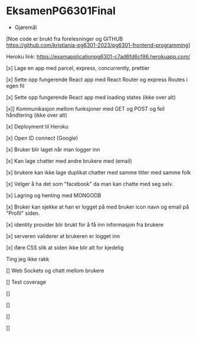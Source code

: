 # EksamenPG6301Final
* Gjøremål

[Noe code er brukt fra forelesninger og GITHUB https://github.com/kristiania-pg6301-2023/pg6301-frontend-programming]

Heroku link: https://examapplicationpg6301-c7ad6fd6cf86.herokuapp.com/

[x] Lage en app med parcel, express, concurrently, prettier

[x] Sette opp fungerende React app med React Router og express Routes i egen fil

[x] Sette opp fungerende React app med loading states (ikke over alt)

[x]] Kommunikasjon mellom funksjoner med GET og POST og feil håndtering (ikke over alt)

[x] Deployment til Heroku

[x] Open ID connect (Google)

[x] Bruker blir laget når man logger inn

[x] Kan lage chatter med andre brukere med (email)

[x] brukere kan ikke lage duplikat chatter med samme titler med samme folk

[x] Velger å ha det som "facebook" da man kan chatte med seg selv.

[x] Lagring og henting med MONGODB

[x] Bruker kan sjekke at han er logget på med bruker icon navn og email på "Profil" siden.

[x] identity provider blir brukt for å få inn informasjon fra brukere

[x] serveren validerer at brukeren er logget inn

[x] iføre CSS slik at siden ikke blir alt for kjedelig


Ting jeg ikke rakk

[] Web Sockets og chatt mellom brukere

[] Test coverage

[]

[]

[]

[]
